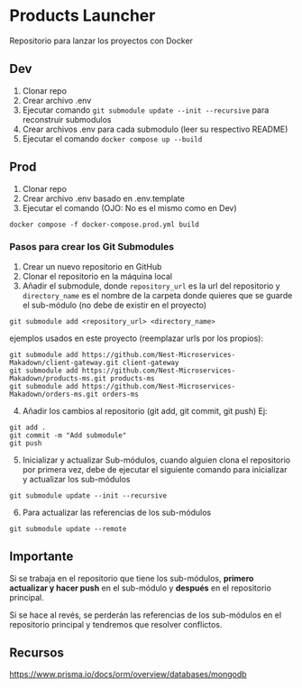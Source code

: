 # Products Launcher

Repositorio para lanzar los proyectos con Docker

## Dev

1. Clonar repo
2. Crear archivo .env
3. Ejecutar comando `git submodule update --init --recursive` para reconstruir submodulos
4. Crear archivos .env para cada submodulo (leer su respectivo README)
3. Ejecutar el comando `docker compose up --build`

## Prod

1. Clonar repo
2. Crear archivo .env basado en .env.template
3. Ejecutar el comando (OJO: No es el mismo como en Dev)
```
docker compose -f docker-compose.prod.yml build
```

### Pasos para crear los Git Submodules


1. Crear un nuevo repositorio en GitHub
2. Clonar el repositorio en la máquina local
3. Añadir el submodule, donde `repository_url` es la url del repositorio y `directory_name` es el nombre de la carpeta donde quieres que se guarde el sub-módulo (no debe de existir en el proyecto)
```
git submodule add <repository_url> <directory_name>
```

ejemplos usados en este proyecto (reemplazar urls por los propios):
```
git submodule add https://github.com/Nest-Microservices-Makadown/client-gateway.git client-gateway
git submodule add https://github.com/Nest-Microservices-Makadown/products-ms.git products-ms
git submodule add https://github.com/Nest-Microservices-Makadown/orders-ms.git orders-ms
```


4. Añadir los cambios al repositorio (git add, git commit, git push)
Ej:
```
git add .
git commit -m "Add submodule"
git push
```
5. Inicializar y actualizar Sub-módulos, cuando alguien clona el repositorio por primera vez, debe de ejecutar el siguiente comando para inicializar y actualizar los sub-módulos
```
git submodule update --init --recursive
```
6. Para actualizar las referencias de los sub-módulos
```
git submodule update --remote
```


## Importante
Si se trabaja en el repositorio que tiene los sub-módulos, **primero actualizar y hacer push** en el sub-módulo y **después** en el repositorio principal. 

Si se hace al revés, se perderán las referencias de los sub-módulos en el repositorio principal y tendremos que resolver conflictos.


## Recursos

https://www.prisma.io/docs/orm/overview/databases/mongodb

